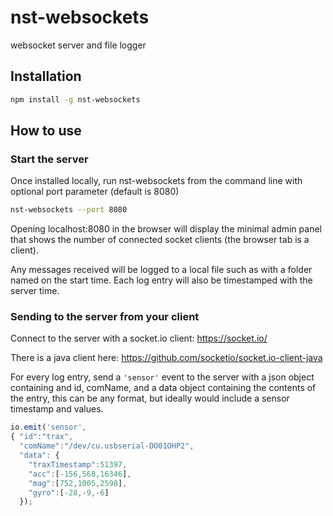 # nst-websockets
websocket server and file logger

## Installation

```bash
npm install -g nst-websockets
```

## How to use

### Start the server
Once installed locally, run nst-websockets from the command line with optional port parameter (default is 8080)

```bash
nst-websockets --port 8080
```
Opening localhost:8080 in the browser will display the minimal admin panel that shows the number of connected socket clients (the browser tab is a client).

Any messages received will be logged to a local file such as with a folder named on the start time.  Each log entry will also be timestamped with the server time.

### Sending to the server from your client

Connect to the server with a socket.io client:
https://socket.io/

There is a java client here:
https://github.com/socketio/socket.io-client-java

For every log entry, send a ```'sensor'``` event to the server with a json object containing and id, comName, and a data object containing the contents of the entry, this can be any format, but ideally would include a sensor timestamp and values.
```javascript
io.emit('sensor', 
{ "id":"trax",
  "comName":"/dev/cu.usbserial-DO01OHP2",
  "data": {
    "traxTimestamp":51397,
    "acc":[-156,568,16346],
    "mag":[752,1005,2598],
    "gyro":[-28,-9,-6]
  });
```



